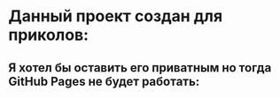 # Данный проект создан для приколов:
## Я хотел бы оставить его приватным но тогда GitHub Pages не будет работать:
